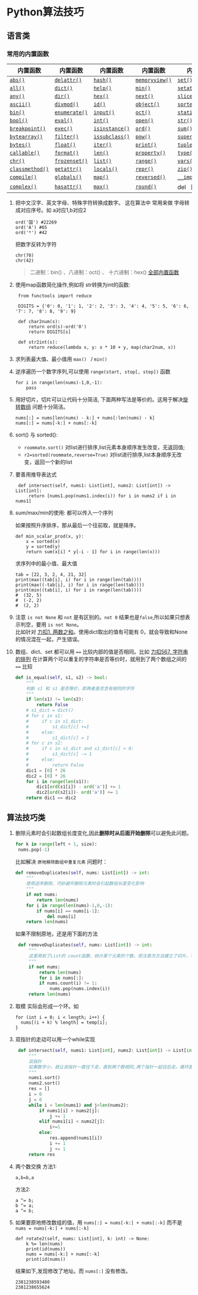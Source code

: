 # Python算法技巧

## 语言类

### 常用的内置函数

| 内置函数                                                     | 内置函数                                                     | 内置函数                                                     | 内置函数                                                     | 内置函数                                                     |
| ------------------------------------------------------------ | ------------------------------------------------------------ | ------------------------------------------------------------ | ------------------------------------------------------------ | ------------------------------------------------------------ |
| [`abs()`](https://docs.python.org/zh-cn/3.7/library/functions.html#abs) | [`delattr()`](https://docs.python.org/zh-cn/3.7/library/functions.html#delattr) | [`hash()`](https://docs.python.org/zh-cn/3.7/library/functions.html#hash) | [`memoryview()`](https://docs.python.org/zh-cn/3.7/library/functions.html#func-memoryview) | [`set()`](https://docs.python.org/zh-cn/3.7/library/functions.html#func-set) |
| [`all()`](https://docs.python.org/zh-cn/3.7/library/functions.html#all) | [`dict()`](https://docs.python.org/zh-cn/3.7/library/functions.html#func-dict) | [`help()`](https://docs.python.org/zh-cn/3.7/library/functions.html#help) | [`min()`](https://docs.python.org/zh-cn/3.7/library/functions.html#min) | [`setattr()`](https://docs.python.org/zh-cn/3.7/library/functions.html#setattr) |
| [`any()`](https://docs.python.org/zh-cn/3.7/library/functions.html#any) | [`dir()`](https://docs.python.org/zh-cn/3.7/library/functions.html#dir) | [`hex()`](https://docs.python.org/zh-cn/3.7/library/functions.html#hex) | [`next()`](https://docs.python.org/zh-cn/3.7/library/functions.html#next) | [`slice()`](https://docs.python.org/zh-cn/3.7/library/functions.html#slice) |
| [`ascii()`](https://docs.python.org/zh-cn/3.7/library/functions.html#ascii) | [`divmod()`](https://docs.python.org/zh-cn/3.7/library/functions.html#divmod) | [`id()`](https://docs.python.org/zh-cn/3.7/library/functions.html#id) | [`object()`](https://docs.python.org/zh-cn/3.7/library/functions.html#object) | [`sorted()`](https://docs.python.org/zh-cn/3.7/library/functions.html#sorted) |
| [`bin()`](https://docs.python.org/zh-cn/3.7/library/functions.html#bin) | [`enumerate()`](https://docs.python.org/zh-cn/3.7/library/functions.html#enumerate) | [`input()`](https://docs.python.org/zh-cn/3.7/library/functions.html#input) | [`oct()`](https://docs.python.org/zh-cn/3.7/library/functions.html#oct) | [`staticmethod()`](https://docs.python.org/zh-cn/3.7/library/functions.html#staticmethod) |
| [`bool()`](https://docs.python.org/zh-cn/3.7/library/functions.html#bool) | [`eval()`](https://docs.python.org/zh-cn/3.7/library/functions.html#eval) | [`int()`](https://docs.python.org/zh-cn/3.7/library/functions.html#int) | [`open()`](https://docs.python.org/zh-cn/3.7/library/functions.html#open) | [`str()`](https://docs.python.org/zh-cn/3.7/library/functions.html#func-str) |
| [`breakpoint()`](https://docs.python.org/zh-cn/3.7/library/functions.html#breakpoint) | [`exec()`](https://docs.python.org/zh-cn/3.7/library/functions.html#exec) | [`isinstance()`](https://docs.python.org/zh-cn/3.7/library/functions.html#isinstance) | [`ord()`](https://docs.python.org/zh-cn/3.7/library/functions.html#ord) | [`sum()`](https://docs.python.org/zh-cn/3.7/library/functions.html#sum) |
| [`bytearray()`](https://docs.python.org/zh-cn/3.7/library/functions.html#func-bytearray) | [`filter()`](https://docs.python.org/zh-cn/3.7/library/functions.html#filter) | [`issubclass()`](https://docs.python.org/zh-cn/3.7/library/functions.html#issubclass) | [`pow()`](https://docs.python.org/zh-cn/3.7/library/functions.html#pow) | [`super()`](https://docs.python.org/zh-cn/3.7/library/functions.html#super) |
| [`bytes()`](https://docs.python.org/zh-cn/3.7/library/functions.html#func-bytes) | [`float()`](https://docs.python.org/zh-cn/3.7/library/functions.html#float) | [`iter()`](https://docs.python.org/zh-cn/3.7/library/functions.html#iter) | [`print()`](https://docs.python.org/zh-cn/3.7/library/functions.html#print) | [`tuple()`](https://docs.python.org/zh-cn/3.7/library/functions.html#func-tuple) |
| [`callable()`](https://docs.python.org/zh-cn/3.7/library/functions.html#callable) | [`format()`](https://docs.python.org/zh-cn/3.7/library/functions.html#format) | [`len()`](https://docs.python.org/zh-cn/3.7/library/functions.html#len) | [`property()`](https://docs.python.org/zh-cn/3.7/library/functions.html#property) | [`type()`](https://docs.python.org/zh-cn/3.7/library/functions.html#type) |
| [`chr()`](https://docs.python.org/zh-cn/3.7/library/functions.html#chr) | [`frozenset()`](https://docs.python.org/zh-cn/3.7/library/functions.html#func-frozenset) | [`list()`](https://docs.python.org/zh-cn/3.7/library/functions.html#func-list) | [`range()`](https://docs.python.org/zh-cn/3.7/library/functions.html#func-range) | [`vars()`](https://docs.python.org/zh-cn/3.7/library/functions.html#vars) |
| [`classmethod()`](https://docs.python.org/zh-cn/3.7/library/functions.html#classmethod) | [`getattr()`](https://docs.python.org/zh-cn/3.7/library/functions.html#getattr) | [`locals()`](https://docs.python.org/zh-cn/3.7/library/functions.html#locals) | [`repr()`](https://docs.python.org/zh-cn/3.7/library/functions.html#repr) | [`zip()`](https://docs.python.org/zh-cn/3.7/library/functions.html#zip) |
| [`compile()`](https://docs.python.org/zh-cn/3.7/library/functions.html#compile) | [`globals()`](https://docs.python.org/zh-cn/3.7/library/functions.html#globals) | [`map()`](https://docs.python.org/zh-cn/3.7/library/functions.html#map) | [`reversed()`](https://docs.python.org/zh-cn/3.7/library/functions.html#reversed) | [`__import__()`](https://docs.python.org/zh-cn/3.7/library/functions.html#__import__) |
| [`complex()`](https://docs.python.org/zh-cn/3.7/library/functions.html#complex) | [`hasattr()`](https://docs.python.org/zh-cn/3.7/library/functions.html#hasattr) | [`max()`](https://docs.python.org/zh-cn/3.7/library/functions.html#max) | [`round()`](https://docs.python.org/zh-cn/3.7/library/functions.html#round) | del 【关键字】                                               |

1. 把中文汉字、英文字母、特殊字符转换成数字。 这在算法中 常用来做 字母转成对应序号。如 a对应1,b对应2

   ```
   ord('国') #22269
   ord('A') #65
   ord('*') #42
   ```
   把数字反转为字符
   ```
   chr(70)
   chr(42)
   ```
   > 二进制：bin() 、八进制：oct() 、 十六进制：hex()
   > [全部内置函数](https://www.runoob.com/python/python-built-in-functions.html)

2. 使用map函数简化操作,例如将 str转换为int的函数:
   ```
    from functools import reduce
   
    DIGITS = {'0': 0, '1': 1, '2': 2, '3': 3, '4': 4, '5': 5, '6': 6, '7': 7, '8': 8, '9': 9}
   
    def char2num(s):
        return ord(s)-ord('0')
        return DIGITS[s]
   
    def str2int(s):
        return reduce(lambda x, y: x * 10 + y, map(char2num, s))
   ```

3. 求列表最大值、最小值用 `max() ` / `min()`

4. 逆序遍历一个数字序列,可以使用 `range(start, stop[, step])` 函数
   ```
   for i in range(len(nums)-1,0,-1):
       pass
   ```

5. 用好切片，切片可以让代码十分简洁, 下面两种写法是等价的。这用于解决[旋转数组](https://leetcode-cn.com/leetbook/read/top-interview-questions-easy/x2skh7/) 问题十分简洁。
   ```
   nums[:] = nums[len(nums) - k:] + nums[:len(nums) - k]
   nums[:] = nums[-k:] + nums[:-k]
   ```

6. sort() 与 sorted(): 

   - `roommate.sort()` 对list进行排序,list元素本身顺序发生改变，无返回值; 
   - `r2=sorted(roommate,reverse=True)`  对list进行排序,list本身顺序无改变，返回一个新的list


7. 要善用推导表达式

   ```
    def intersect(self, nums1: List[int], nums2: List[int]) -> List[int]:
        return [nums1.pop(nums1.index(i)) for i in nums2 if i in nums1]
   ```

8. sum/max/min的使用: 都可以传入一个序列

   如果按照升序排序，那从最后一个往前取，就是降序。
   ```
   def min_scalar_prod(x, y):
       x = sorted(x)
       y = sorted(y)
       return sum(x[i] * y[-i - 1] for i in range(len(x)))
   ```

   求序列中的最小值、最大值
   ```
   tab = [22, 3, 2, 4, 21, 32]
   print(max((tab[i], i) for i in range(len(tab))))
   print(max((-tab[i], i) for i in range(len(tab))))
   print(min((tab[i], i) for i in range(len(tab))))
   #  (32, 5)
   #  (-2, 2)
   #  (2, 2)
   ``` 

9. 注意 `is not None` 和 `not` 是有区别的。`not 0` 结果也是`false`,所以如果只想表示判空，要用 `is not None`。  
    比如针对 [力扣1. 两数之和](https://leetcode-cn.com/problems/two-sum/)。使用dict取出的值有可能有 0，就会导致和None的情况混在一起，产生错误。

10. 数组、dict、set 都可以用 `==` 比较内部的值是否相同。比如 [力扣567. 字符串的排列](https://leetcode-cn.com/problems/permutation-in-string/) 在计算两个可以重复的字符串是否等价时，就用到了两个数组之间的 `==` 比较
    
    ```python
    def is_equal(self, s1, s2) -> bool:
        """
        判断 s1 和 s1 是否等价，即两者是否含有相同的字符
        """
        if len(s1) != len(s2):
            return False
        # s1_dict = dict()
        # for c in s1:
        #     if c in s1_dict:
        #         s1_dict[c] +=1
        #     else:
        #         s1_dict[c] = 1
        # for c in s2:
        #     if c in s1_dict and s1_dict[c] > 0:
        #         s1_dict[c] -= 1
        #     else:
        #         return False
        dic1 = [0] * 26
        dic2 = [0] * 26
        for i in range(len(s1)):
            dic1[ord(s1[i]) - ord('a')] += 1
            dic2[ord(s2[i])- ord('a')] += 1
        return dic1 == dic2
    ```
## 算法技巧类

1. 删除元素时会引起数组长度变化,因此**删除时从后面开始删除**可以避免此问题。

   ```python
   for k in range(left + 1, size):
   	nums.pop(-1)
   ```

   比如解决 `原地移除数组中重复元素` 问题时：

   ```python
   def removeDuplicates(self, nums: List[int]) -> int:
       """
       使用逆序删除，巧妙避开删除元素时会引起数组长度变化影响
       """
       if not nums:
           return len(nums)
       for i in range(len(nums)-1,0,-1):
           if nums[i] == nums[i-1]:
               del nums[i]
       return len(nums)
   ```
   
   如果不限制原地，还是用下面的方法
   ```python
    def removeDuplicates(self, nums: List[int]) -> int:
        """
        这里用到了List的 count函数，统计某个元素的个数。但注意次方法建立了切片，不再是原地
        """
        if not nums:
            return len(nums)
            for i in nums[:]:
            if nums.count(i) != 1:
                nums.pop(nums.index(i))
        return len(nums)
   ```

2. 取模 实际会形成一个环。如
    ```
    for (int i = 0; i < length; i++) {
      nums[(i + k) % length] = temp[i];
    }
    ```

3. 双指针的走动可以用一个while实现

   ```python
    def intersect(self, nums1: List[int], nums2: List[int]) -> List[int]:
        """
        双指针
        如果数字小，就让该指针一直往下走，直到两个数相同,两个指针一起往后走。循环直到其中一个数组遍历完
        """
        nums1.sort()
        nums2.sort()
        res = []
        i = 0
        j = 0
        while i < len(nums1) and j<len(nums2):
            if nums1[i] > nums2[j]:
                j += 1
            elif nums1[i] < nums2[j]:
                i+=1
            else:
                res.append(nums1[i])
                i += 1
                j += 1
        return res
   ```

4. 两个数交换
    方法1:
    ```
    a,b=b,a
    ```
    方法2:
    ```
    a ^= b;
    b ^= a;
    a ^= b;
    ```

5. 如果要原地修改数组的值，用  `nums[:] = nums[-k:] + nums[:-k]` 而不是 ` nums = nums[-k:] + nums[:-k]`
    ```
    def rotate2(self, nums: List[int], k: int) -> None:
        k %= len(nums)
        print(id(nums))
        nums = nums[-k:] + nums[:-k]
        print(id(nums))
    ```
    结果如下,发现修改了地址。而 `nums[:]` 没有修改。
    ```
    2381238593480
    2381238655624
    ```